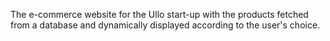 The e-commerce website for the Ullo start-up with the products fetched from a database and dynamically displayed according to the user's choice.
